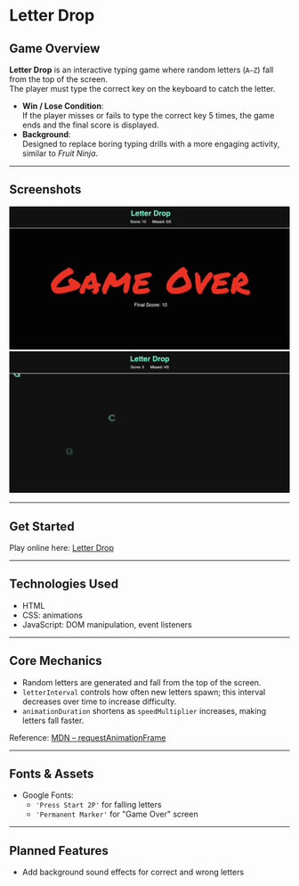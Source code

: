 # Letter Drop

## Game Overview
**Letter Drop** is an interactive typing game where random letters (`A–Z`) fall from the top of the screen.  
The player must type the correct key on the keyboard to catch the letter.

- **Win / Lose Condition**:  
  If the player misses or fails to type the correct key 5 times, the game ends and the final score is displayed.  
- **Background**:  
  Designed to replace boring typing drills with a more engaging activity, similar to *Fruit Ninja*.

---

## Screenshots
![Game Over](image.png)  
![In-Game](image-1.png)

---

## Get Started
Play online here: [Letter Drop](https://graceyu113.github.io/LetterDrop/)

---

## Technologies Used
- HTML  
- CSS: animations  
- JavaScript: DOM manipulation, event listeners  

---

## Core Mechanics
- Random letters are generated and fall from the top of the screen.  
- `letterInterval` controls how often new letters spawn; this interval decreases over time to increase difficulty.  
- `animationDuration` shortens as `speedMultiplier` increases, making letters fall faster.  

Reference: [MDN – requestAnimationFrame](https://developer.mozilla.org/zh-CN/docs/Web/API/Window/requestAnimationFrame)

---

## Fonts & Assets
- Google Fonts:  
  - `'Press Start 2P'` for falling letters  
  - `'Permanent Marker'` for "Game Over" screen  

---

## Planned Features
- Add background sound effects for correct and wrong letters  




 